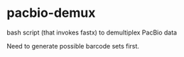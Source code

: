 # pacbio-demux
bash script (that invokes fastx) to demultiplex PacBio data

Need to generate possible barcode sets first.
